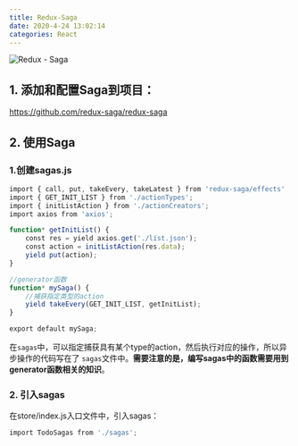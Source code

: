 ```yaml
---
title: Redux-Saga
date: 2020-4-24 13:02:14
categories: React
---
```


![Redux - Saga](https://upload-images.jianshu.io/upload_images/22396740-9ad03b5deb9145c6.png?imageMogr2/auto-orient/strip%7CimageView2/2/w/500)

## 1. 添加和配置Saga到项目：
<https://github.com/redux-saga/redux-saga>

## 2. 使用Saga
### 1.创建sagas.js 
```javascript
import { call, put, takeEvery, takeLatest } from 'redux-saga/effects'
import { GET_INIT_LIST } from './actionTypes';
import { initListAction } from './actionCreators';
import axios from 'axios';

function* getInitList() {
    const res = yield axios.get('./list.json');
    const action = initListAction(res.data);
    yield put(action);
}

//generator函数
function* mySaga() {
    //捕获指定类型的action
    yield takeEvery(GET_INIT_LIST, getInitList);
}

export default mySaga;
```
在`sagas`中，可以指定捕获具有某个type的action，然后执行对应的操作，所以异步操作的代码写在了
`sagas`文件中。**需要注意的是，编写sagas中的函数需要用到generator函数相关的知识**。

### 2. 引入sagas
在store/index.js入口文件中，引入sagas：
```JavaScript
import TodoSagas from './sagas';
```